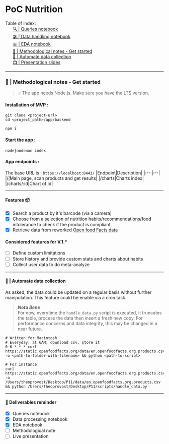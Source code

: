 # PoC Nutrition

Table of index: <br>
&nbsp;&nbsp;&nbsp;&nbsp;&nbsp;&nbsp;[🔍 | Queries notebook](https://github.com/theoprovost/poc_nutrition/blob/Th%C3%A9o/notebooks/queries.ipynb) <br>
&nbsp;&nbsp;&nbsp;&nbsp;&nbsp;&nbsp;[🛠 | Data handling notebook](https://github.com/theoprovost/poc_nutrition/blob/Th%C3%A9o/notebooks/data_processing.ipynb) <br>
&nbsp;&nbsp;&nbsp;&nbsp;&nbsp;&nbsp;[📊 | EDA notebook](https://github.com/theoprovost/poc_nutrition/blob/Th%C3%A9o/notebooks/EDA.ipynb) <br>
&nbsp;&nbsp;&nbsp;&nbsp;&nbsp;&nbsp;[📖 | Methodological notes - Get started](#get_started) <br>
&nbsp;&nbsp;&nbsp;&nbsp;&nbsp;&nbsp;[🔁 | Automate data collection](#auto) <br>
&nbsp;&nbsp;&nbsp;&nbsp;&nbsp;&nbsp;[📺 | Presentation slides](https://slides.com/theoprvt/poc-nutrition/fullscreen) <br>

----
### 📖 | Methodological notes - Get started <a name='get_started'></a>

> 💡 The app needs Node.js. Make sure you have the LTS version.

#### Installation of MVP :
```shell
git clone <project-url>
cd <project_path>/app/backend

npm i
```
#### Start the app :
```shell
node|nodemon index
```

#### App endpoints :
The base URL is : `https://localhost:8443/`
|Endpoint|Description|
|:--:|:--|
|/|Main page, scan products and get results|
|/charts|Charts index|
|/charts/:id|Chart of id|

----
#### Features 📦
- [x] Search a product by it's barcode (via a camera)
- [x] Choose from a selection of nutrition habits/recommendations/food intolerance to check if the product is compliant
- [x] Retrieve data from reworked [Open food Facts data](https://fr.openfoodfacts.org/)

#### Considered features for V.1.*
- [ ] Define custom limitations
- [ ] Store history and provide custom stats and charts about habits
- [ ] Collect user data to do meta-analyze

----
#### 🔁 | Automate data collection <a name='auto'></a>

As asked, the data could be updated on a regular basis without further manipulation. This feature could be enable via a cron task.

> ***Nota Bene*** <br>
> For now, everytime the `handle_data.py` script is executed, it truncates the table, process the data then insert a fresh new copy. For performance concerns and data integrity, this may be changed in a near future.

```shell
# Written for Macintosh
# Everyday, at 6AM, download csv, store it
0 6 * * * curl https://static.openfoodfacts.org/data/en.openfoodfacts.org.products.csv -o <path-to-folder-with-filename> && python <path-to-script>

# For instance
curl https://static.openfoodfacts.org/data/en.openfoodfacts.org.products.csv -o /Users/theoprovost/Desktop/P11/data/en.openfoodfacts.org.products.csv  && python /Users/theoprovost/Desktop/P11/scripts/handle_data.py
```

-----
#### 📍 Deliverables reminder
- [x] Queries notebook
- [x] Data processing notebook
- [x] EDA notebook
- [ ] Methodological note
- [ ] Live presentation
